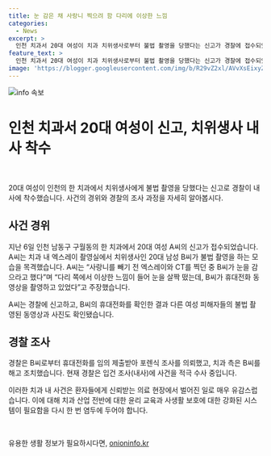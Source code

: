 ```yaml
---
title: 눈 감은 채 사랑니 찍으려 함 다리에 이상한 느낌
categories:
  - News
excerpt: >
  인천 치과서 20대 여성이 치과 치위생사로부터 불법 촬영을 당했다는 신고가 경찰에 접수되었다. 해당 치과 내에서 치위생사인 20대 남성이 환자의 치료과정 중 불법 촬영을 진행한 것으로 밝혀졌다. 피해자는 불법 촬영을 발견하자 즉시 신고를 했으며, 경찰은 해당 치과에서 포렌식 조사를 진행하고, 범인으로 추정되는 치위생사로부터 휴대전화를 수사하고 있다. 관련된 피해자들의 사진과 동영상도 발견되어 사건이 크게 확장될 가능성이 있다. 해당 치과는 해당 치위생사를 해고 조치했다고 전해졌다. 
feature_text: >
  인천 치과서 20대 여성이 치과 치위생사로부터 불법 촬영을 당했다는 신고가 경찰에 접수되었다. 해당 치과 내에서 치위생사인 20대 남성이 환자의 치료과정 중 불법 촬영을 진행한 것으로 밝혀졌다. 피해자는 불법 촬영을 발견하자 즉시 신고를 했으며, 경찰은 해당 치과에서 포렌식 조사를 진행하고, 범인으로 추정되는 치위생사로부터 휴대전화를 수사하고 있다. 관련된 피해자들의 사진과 동영상도 발견되어 사건이 크게 확장될 가능성이 있다. 해당 치과는 해당 치위생사를 해고 조치했다고 전해졌다. 
image: 'https://blogger.googleusercontent.com/img/b/R29vZ2xl/AVvXsEixyZcFfHzMRdzZMjFBmAUKJYCLCGyLL1o632UiGVXcaFdKo_bkvkuCioo0uUKlGfBVcT3P84aROyZIXSBEx3Aw5nCQ3pTgDom1WDC4m8eifvWiAmWEEVb4x6G_l8C0QH225ldMjyaFvpxGEBGNO37VmDTDMHGhJPq73UglMfDca1-0aw/s1600/blogspot.png'
---
```


<p><img src="https://blogger.googleusercontent.com/img/b/R29vZ2xl/AVvXsEixyZcFfHzMRdzZMjFBmAUKJYCLCGyLL1o632UiGVXcaFdKo_bkvkuCioo0uUKlGfBVcT3P84aROyZIXSBEx3Aw5nCQ3pTgDom1WDC4m8eifvWiAmWEEVb4x6G_l8C0QH225ldMjyaFvpxGEBGNO37VmDTDMHGhJPq73UglMfDca1-0aw/s1600/blogspot.png" alt="info 속보" /></p>

<h1>인천 치과서 20대 여성이 신고, 치위생사 내사 착수</h1>

<p data-ke-size="size16">&nbsp;</p>

<p>20대 여성이 인천의 한 치과에서 치위생사에게 불법 촬영을 당했다는 신고로 경찰이 내사에 착수했습니다. 사건의 경위와 경찰의 조사 과정을 자세히 알아봅시다.</p>

<h2 data-ke-size="size26">사건 경위</h2>

<p>지난 6일 인천 남동구 구월동의 한 치과에서 20대 여성 A씨의 신고가 접수되었습니다. A씨는 치과 내 엑스레이 촬영실에서 치위생사인 20대 남성 B씨가 불법 촬영을 하는 모습을 목격했습니다. A씨는 “사랑니를 빼기 전 엑스레이와 CT를 찍던 중 B씨가 눈을 감으라고 했다”며 “다리 쪽에서 이상한 느낌이 들어 눈을 살짝 떴는데, B씨가 휴대전화 동영상을 촬영하고 있었다”고 주장했습니다.</p>

<p class="highlight">A씨는 경찰에 신고하고, B씨의 휴대전화를 확인한 결과 다른 여성 피해자들의 불법 촬영된 동영상과 사진도 확인됐습니다.</p>

<h2 data-ke-size="size26">경찰 조사</h2>

<p>경찰은 B씨로부터 휴대전화를 임의 제출받아 포렌식 조사를 의뢰했고, 치과 측은 B씨를 해고 조치했습니다. 현재 경찰은 입건 조사(내사)에 사건을 적극 수사 중입니다.</p>

<p>이러한 치과 내 사건은 환자들에게 신뢰받는 의료 현장에서 벌어진 일로 매우 유감스럽습니다. 이에 대해 치과 산업 전반에 대한 윤리 교육과 사생활 보호에 대한 강화된 시스템이 필요함을 다시 한 번 염두에 두어야 합니다.</p>

<p data-ke-size="size16">&nbsp;</p>
유용한 생활 정보가 필요하시다면, <a href="https://onioninfo.kr" rel="dofollow">onioninfo.kr</a>


